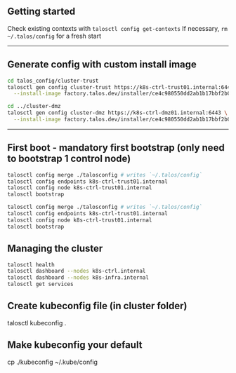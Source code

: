 ## Getting started

Check existing contexts with `talosctl config get-contexts`
If necessary, `rm ~/.talos/config` for a fresh start

---

## Generate config with custom install image

```bash
cd talos_config/cluster-trust
talosctl gen config cluster-trust https://k8s-ctrl-trust01.internal:6443 \
  --install-image factory.talos.dev/installer/ce4c980550dd2ab1b17bbf2b08801c7eb59418eafe8f279833297925d67c7515:v1.10.5
```

```bash
cd ../cluster-dmz
talosctl gen config cluster-dmz https://k8s-ctrl-dmz01.internal:6443 \
  --install-image factory.talos.dev/installer/ce4c980550dd2ab1b17bbf2b08801c7eb59418eafe8f279833297925d67c7515:v1.10.5
```

---

## First boot - mandatory first bootstrap (only need to bootstrap 1 control node)

```bash
talosctl config merge ./talosconfig # writes `~/.talos/config`
talosctl config endpoints k8s-ctrl-trust01.internal
talosctl config node k8s-ctrl-trust01.internal
talosctl bootstrap
```

```bash
talosctl config merge ./talosconfig # writes `~/.talos/config`
talosctl config endpoints k8s-ctrl-trust01.internal
talosctl config node k8s-ctrl-trust01.internal
talosctl bootstrap
```

## Managing the cluster

```bash
talosctl health
talosctl dashboard --nodes k8s-ctrl.internal
talosctl dashboard --nodes k8s-infra.internal
talosctl get services
```

## Create kubeconfig file (in cluster folder)

talosctl kubeconfig .

## Make kubeconfig your default

cp ./kubeconfig ~/.kube/config
